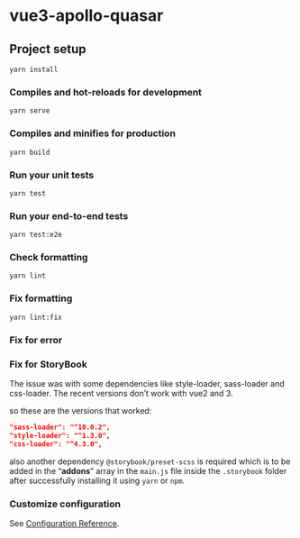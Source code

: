 # vue3-apollo-quasar

## Project setup

```
yarn install
```

### Compiles and hot-reloads for development

```
yarn serve
```

### Compiles and minifies for production

```
yarn build
```

### Run your unit tests

```
yarn test
```

### Run your end-to-end tests

```
yarn test:e2e
```

### Check formatting

```
yarn lint
```

### Fix formatting

```
yarn lint:fix
```

### Fix for error

### Fix for StoryBook

The issue was with some dependencies like
style-loader, sass-loader and css-loader. The recent versions don’t work with vue2 and 3.

so these are the versions that worked:

```json
"sass-loader": "^10.0.2",
"style-loader": "^1.3.0",
"css-loader": "^4.3.0",
```

also another dependency `@storybook/preset-scss` is required which is to be added in the “**addons**” array in the `main.js` file inside the `.storybook` folder after successfully installing it using `yarn` or `npm`.

### Customize configuration

See [Configuration Reference](https://cli.vuejs.org/config/).
